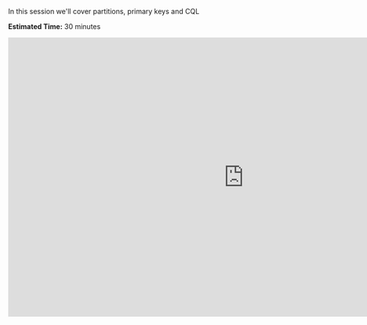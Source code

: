 In this session we'll cover partitions, primary keys and CQL

**Estimated Time:** 30 minutes

<iframe src="https://docs.google.com/presentation/d/1MEn94XH-imq9u9u2SNz493ZtHm0FgC7AdrzG6_lw7bg/embed?start=true&loop=true&delayms=10000" frameborder="0" width="960" height="569" allowfullscreen="true" mozallowfullscreen="true" webkitallowfullscreen="true" style="display: block;margin: auto;"></iframe>

